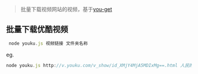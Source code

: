 
> 批量下载视频网站的视频，基于[you-get](https://github.com/soimort/you-get)

## 批量下载优酷视频
```javascript
 node youku.js 视频链接 文件夹名称
```

eg.
```javascript
node youku.js http://v.youku.com/v_show/id_XMjY4MjA5MDIxMg==.html 人民的名义
```
